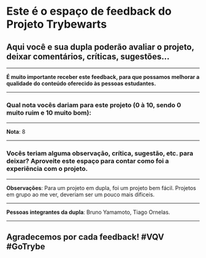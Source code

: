 # Este é o espaço de feedback do Projeto Trybewarts
## Aqui você e sua dupla poderão avaliar o projeto, deixar comentários, críticas, sugestões...

---

**É muito importante receber este feedback, para que possamos melhorar a qualidade do conteúdo oferecido às pessoas estudantes.**

---

### Qual nota vocês dariam para este projeto (0 à 10, sendo 0 muito ruim e 10 muito bom):

---

**Nota**: 8

---

### Vocês teriam alguma observação, crítica, sugestão, etc. para deixar? Aproveite este espaço para contar como foi a experiência com o projeto.

---

**Observações**: Para um projeto em dupla, foi um projeto bem fácil. Projetos em grupo ao me ver, deveriam 
ser um pouco mais dificeis.

---

**Pessoas integrantes da dupla**: Bruno Yamamoto, Tiago Ornelas.

---

## Agradecemos por cada feedback! #VQV #GoTrybe
